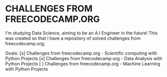 # CHALLENGES FROM FREECODECAMP.ORG
I'm studying Data Science, aiming to be an A.I Engineer in the future! 
This was created so that I have a repository of solved challenges from freecodecamp.org;

Goals:
[x] Challenges from freecodecamp.org - Scientific computing with Python Projects
[x] Challenges from freecodecamp.org - Data Analysis with Python Projects
[ ] Challenges from freecodecamp.org - Machine Learning with Python Projects
